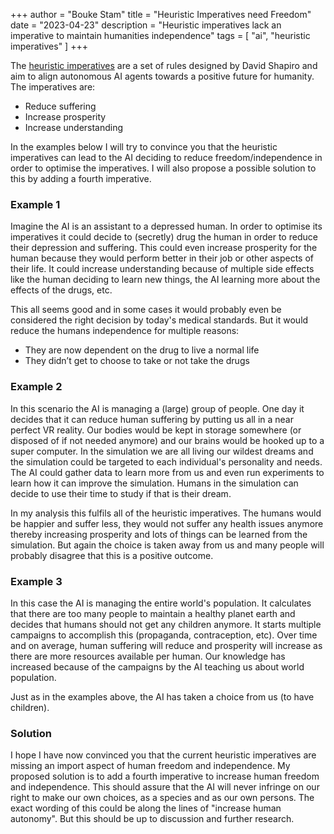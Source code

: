 +++ 
author = "Bouke Stam" 
title = "Heuristic Imperatives need Freedom" 
date = "2023-04-23" 
description = "Heuristic imperatives lack an imperative to maintain humanities independence" 
tags = [ "ai", "heuristic imperatives" ] 
+++

The [heuristic imperatives](https://github.com/daveshap/BenevolentByDesign) are a set of rules designed by David Shapiro and aim to align autonomous AI agents towards a positive future for humanity. The imperatives are:

- Reduce suffering
- Increase prosperity
- Increase understanding

In the examples below I will try to convince you that the heuristic imperatives can lead to the AI deciding to reduce freedom/independence in order to optimise the imperatives. I will also propose a possible solution to this by adding a fourth imperative.

### Example 1
Imagine the AI is an assistant to a depressed human. In order to optimise its imperatives it could decide to (secretly) drug the human in order to reduce their depression and suffering. This could even increase prosperity for the human because they would perform better in their job or other aspects of their life. It could increase understanding because of multiple side effects like the human deciding to learn new things, the AI learning more about the effects of the drugs, etc.

This all seems good and in some cases it would probably even be considered the right decision by today's medical standards. But it would reduce the humans independence for multiple reasons:

- They are now dependent on the drug to live a normal life
- They didn’t get to choose to take or not take the drugs

### Example 2
In this scenario the AI is managing a (large) group of people. One day it decides that it can reduce human suffering by putting us all in a near perfect VR reality. Our bodies would be kept in storage somewhere (or disposed of if not needed anymore) and our brains would be hooked up to a super computer. In the simulation we are all living our wildest dreams and the simulation could be targeted to each individual's personality and needs. The AI could gather data to learn more from us and even run experiments to learn how it can improve the simulation. Humans in the simulation can decide to use their time to study if that is their dream.

In my analysis this fulfils all of the heuristic imperatives. The humans would be happier and suffer less, they would not suffer any health issues anymore thereby increasing prosperity and lots of things can be learned from the simulation. But again the choice is taken away from us and many people will probably disagree that this is a positive outcome.

### Example 3
In this case the AI is managing the entire world's population. It calculates that there are too many people to maintain a healthy planet earth and decides that humans should not get any children anymore. It starts multiple campaigns to accomplish this (propaganda, contraception, etc). Over time and on average, human suffering will reduce and prosperity will increase as there are more resources available per human. Our knowledge has increased because of the campaigns by the AI teaching us about world population.

Just as in the examples above, the AI has taken a choice from us (to have children).

### Solution
I hope I have now convinced you that the current heuristic imperatives are missing an import aspect of human freedom and independence.
My proposed solution is to add a fourth imperative to increase human freedom and independence. This should assure that the AI will never infringe on our right to make our own choices, as a species and as our own persons. The exact wording of this could be along the lines of "increase human autonomy". But this should be up to discussion and further research.
